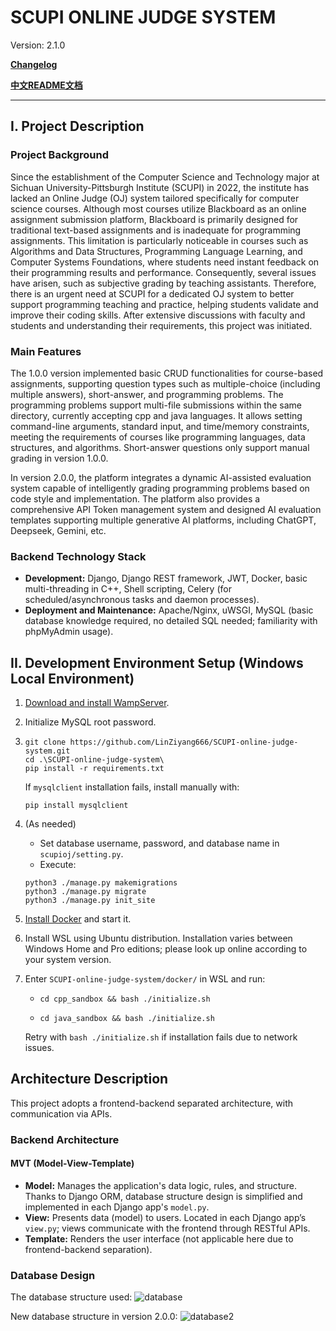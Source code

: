 # SCUPI ONLINE JUDGE SYSTEM

Version: 2.1.0

**[Changelog](./CHANGELOG.md)**

**[中文README文档](./README.zh-CN.md)**

---

## I. Project Description

### Project Background

Since the establishment of the Computer Science and Technology major at Sichuan University-Pittsburgh Institute (SCUPI) in 2022, the institute has lacked an Online Judge (OJ) system tailored specifically for computer science courses. Although most courses utilize Blackboard as an online assignment submission platform, Blackboard is primarily designed for traditional text-based assignments and is inadequate for programming assignments. This limitation is particularly noticeable in courses such as Algorithms and Data Structures, Programming Language Learning, and Computer Systems Foundations, where students need instant feedback on their programming results and performance. Consequently, several issues have arisen, such as subjective grading by teaching assistants. Therefore, there is an urgent need at SCUPI for a dedicated OJ system to better support programming teaching and practice, helping students validate and improve their coding skills. After extensive discussions with faculty and students and understanding their requirements, this project was initiated.

### Main Features

The 1.0.0 version implemented basic CRUD functionalities for course-based assignments, supporting question types such as multiple-choice (including multiple answers), short-answer, and programming problems. The programming problems support multi-file submissions within the same directory, currently accepting cpp and java languages. It allows setting command-line arguments, standard input, and time/memory constraints, meeting the requirements of courses like programming languages, data structures, and algorithms. Short-answer questions only support manual grading in version 1.0.0.

In version 2.0.0, the platform integrates a dynamic AI-assisted evaluation system capable of intelligently grading programming problems based on code style and implementation. The platform also provides a comprehensive API Token management system and designed AI evaluation templates supporting multiple generative AI platforms, including ChatGPT, Deepseek, Gemini, etc.

### Backend Technology Stack

- **Development:** Django, Django REST framework, JWT, Docker, basic multi-threading in C++, Shell scripting, Celery (for scheduled/asynchronous tasks and daemon processes).
- **Deployment and Maintenance:** Apache/Nginx, uWSGI, MySQL (basic database knowledge required, no detailed SQL needed; familiarity with phpMyAdmin usage).

## II. Development Environment Setup (Windows Local Environment)

1. [Download and install WampServer](https://www.wampserver.com/en/).

2. Initialize MySQL root password.

3. ```
   git clone https://github.com/LinZiyang666/SCUPI-online-judge-system.git
   cd .\SCUPI-online-judge-system\
   pip install -r requirements.txt
   ```

   If `mysqlclient` installation fails, install manually with:

   ```
   pip install mysqlclient
   ```

4. (As needed)

   - Set database username, password, and database name in `scupioj/setting.py`.
   - Execute:

   ```
   python3 ./manage.py makemigrations
   python3 ./manage.py migrate
   python3 ./manage.py init_site
   ```

5. [Install Docker](https://www.docker.com/products/docker-desktop/) and start it.

6. Install WSL using Ubuntu distribution. Installation varies between Windows Home and Pro editions; please look up online according to your system version.

7. Enter `SCUPI-online-judge-system/docker/` in WSL and run:

   - ```
     cd cpp_sandbox && bash ./initialize.sh
     ```

   - ```
     cd java_sandbox && bash ./initialize.sh
     ```

   Retry with `bash ./initialize.sh` if installation fails due to network issues.

## Architecture Description

This project adopts a frontend-backend separated architecture, with communication via APIs.

### Backend Architecture

#### MVT (Model-View-Template)

- **Model:** Manages the application's data logic, rules, and structure. Thanks to Django ORM, database structure design is simplified and implemented in each Django app's `model.py`.
- **View:** Presents data (model) to users. Located in each Django app’s `view.py`; views communicate with the frontend through RESTful APIs.
- **Template:** Renders the user interface (not applicable here due to frontend-backend separation).

### Database Design

The database structure used: ![database](./media/images/database.png)

New database structure in version 2.0.0: ![database2](./media/images/database2.png)